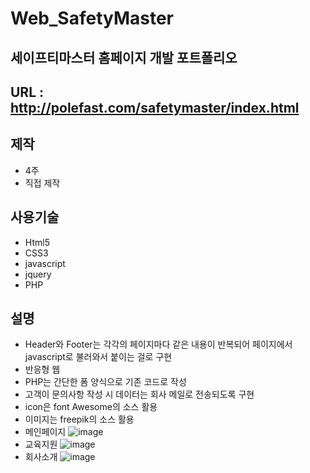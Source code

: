 # Web_SafetyMaster
## 세이프티마스터 홈페이지 개발 포트폴리오
## URL : http://polefast.com/safetymaster/index.html
## 제작
  * 4주
  * 직접 제작
## 사용기술
  * Html5
  * CSS3
  * javascript
  * jquery
  * PHP
## 설명
  * Header와 Footer는 각각의 페이지마다 같은 내용이 반복되어 페이지에서 javascript로 불러와서 붙이는 걸로 구현
  * 반응형 웹
  * PHP는 간단한 폼 양식으로 기존 코드로 작성
  * 고객이 문의사항 작성 시 데이터는 회사 메일로 전송되도록 구현
  * icon은 font Awesome의 소스 활용
  * 이미지는 freepik의 소스 활용
  * 메인페이지
  ![image](https://user-images.githubusercontent.com/89292360/208441127-9caf7aa5-8e5e-49f0-93aa-e45619c10442.png)
  * 교육지원
  ![image](https://user-images.githubusercontent.com/89292360/208441232-3778f4c0-6d3d-4b6d-a7d5-4bc9fa8af677.png)
  * 회사소개
![image](https://user-images.githubusercontent.com/89292360/208441290-e3be0139-a116-4cc5-86a6-a74ed4072f70.png)
